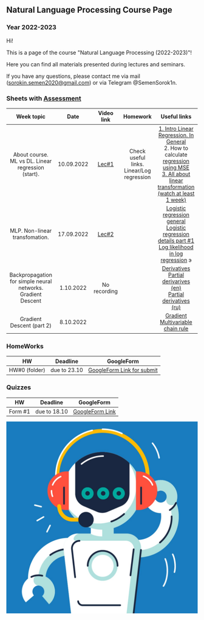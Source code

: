 ## Natural Language Processing Course Page 
### Year 2022-2023

Hi!

This is a page of the course "Natural Language Processing (2022-2023)"! 

Here you can find all materials presented during lectures and seminars.

If you have any questions, please contact me via mail (sorokin.semen2020@gmail.com) or via Telegram @SemenSorok1n. 

### Sheets with [Assessment]()


|                          Week topic                          |    Date    |              Video link               |                 Homework                  |                                                                                                                                                                                                     Useful links                                                                                                                                                                                                      |
|:------------------------------------------------------------:|:----------:|:-------------------------------------:|:-----------------------------------------:|:---------------------------------------------------------------------------------------------------------------------------------------------------------------------------------------------------------------------------------------------------------------------------------------------------------------------------------------------------------------------------------------------------------------------:|
|      About course. ML vs DL. Linear regression (start).      | 10.09.2022 | [Lec#1](https://youtu.be/KmEyLMHhYCI) | Check useful links. Linear/Log regression |                            [1. Intro Linear Regression. In General](https://www.youtube.com/watch?v=owI7zxCqNY0) <br/> 2. How to calculate [regression using MSE](https://youtube.com/playlist?list=PLF596A4043DBEAE9C) <br/> [3. All about linear transformation (watch at least 1 week)](https://www.khanacademy.org/math/linear-algebra/matrix-transformations#linear-transformations)                             |
|                MLP. Non-linear transfomation.                | 17.09.2022 | [Lec#2](https://youtu.be/-OIB98WsB5Y) |                                           | [Logistic regression general](https://www.youtube.com/watch?v=yIYKR4sgzI8) <br/>  [Logistic regression details part #1](https://www.youtube.com/watch?v=vN5cNN2-HWE)    [Log likelihood in log regression](https://www.youtube.com/watch?v=BfKanl1aSG0)                                                                                                                                                             э |
| Backpropagation for simple neural networks. Gradient Descent | 1.10.2022  |             No recording              |                                           |                                                                                                                                                                                                           [Derivatives](https://www.youtube.com/watch?v=5yfh5cf4-0w) <br/>[Partial derivarives (en)](https://www.khanacademy.org/math/multivariable-calculus/multivariable-derivatives/partial-derivatives/v/partial-derivatives-introduction)<br/> [Partial derivatives (ru)](http://mathprofi.ru/chastnye_proizvodnye_primery.html)                                                                                                                                                                                                              |
|                  Gradient Descent (part 2)                   | 8.10.2022  |               |                                           | [Gradient](https://www.khanacademy.org/math/multivariable-calculus/multivariable-derivatives/gradient-and-directional-derivatives/v/gradient)  <br/>       [Multivariable chain rule](https://www.khanacademy.org/math/multivariable-calculus/multivariable-derivatives/multivariable-chain-rule/v/multivariable-chain-rule) |

### HomeWorks
|      HW       |   Deadline   |                            GoogleForm                             |
|:-------------:|:------------:|:-----------------------------------------------------------------:|
| HW#0 (folder) | due to 23.10 | [GoogleForm Link for submit](https://forms.gle/uBwAxWPuVVDXB2uX8) |


### Quizzes
|   HW    |   Deadline   |                       GoogleForm                       |
|:-------:|:------------:|:------------------------------------------------------:|
| Form #1 | due to 18.10 | [GoogleForm Link](https://forms.gle/mTgtY3ptNPjsxUVV9) |



![Screenshot](Natural-language-processing.jpeg)



